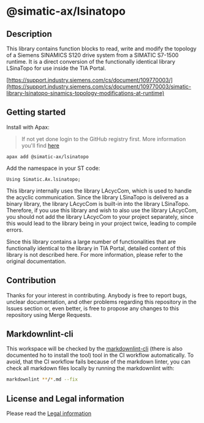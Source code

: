 
# @simatic-ax/lsinatopo

## Description

This library contains function blocks to read, write and modify the topology of a Siemens SINAMICS S120 drive system from a SIMATIC S7-1500 runtime.  It is a direct conversion of the functionally identical library LSinaTopo for use inside the TIA Portal.

[https://support.industry.siemens.com/cs/document/109770003/](https://support.industry.siemens.com/cs/document/109770003/simatic-library-lsinatopo-sinamics-topology-modifications-at-runtime)

## Getting started

Install with Apax:

> If not yet done login to the GitHub registry first.
> More information you'll find [here](https://github.com/simatic-ax/.github/blob/main/docs/personalaccesstoken.md)

```cli
apax add @simatic-ax/lsinatopo
```

Add the namespace in your ST code:

```iec-st
Using Simatic.Ax.lsinatopo;
```

This library internally uses the library LAcycCom, which is used to handle the acyclic communication. Since the library LSinaTopo is delivered as a binary library, the library LAcycCom is built-in into the library LSinaTopo. Therefore, if you use this library and wish to also use the library LAcycCom, you should not add the library LAcycCom to your project separately, since this would lead to the library being in your project twice, leading to compile errors.

Since this library contains a large number of functionalities that are functionally identical to the library in TIA Portal, detailed content of this library is not described here. For more information, please refer to the original documentation.


## Contribution

Thanks for your interest in contributing. Anybody is free to report bugs, unclear documentation, and other problems regarding this repository in the Issues section or, even better, is free to propose any changes to this repository using Merge Requests.

## Markdownlint-cli

This workspace will be checked by the [markdownlint-cli](https://github.com/igorshubovych/markdownlint-cli) (there is also documented ho to install the tool) tool in the CI workflow automatically.
To avoid, that the CI workflow fails because of the markdown linter, you can check all markdown files locally by running the markdownlint with:

```sh
markdownlint **/*.md --fix
```

## License and Legal information

Please read the [Legal information](LICENSE.md)
